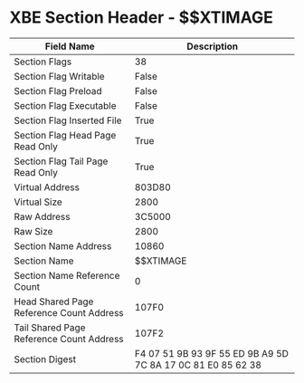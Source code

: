 # XBE Section Header - $$XTIMAGE

| Field Name | Description |
|---|---|
| Section Flags | 38 |
| Section Flag Writable | False |
| Section Flag Preload | False |
| Section Flag Executable | False |
| Section Flag Inserted File | True |
| Section Flag Head Page Read Only | True |
| Section Flag Tail Page Read Only | True |
| Virtual Address | 803D80 |
| Virtual Size | 2800 |
| Raw Address | 3C5000 |
| Raw Size | 2800 |
| Section Name Address | 10860 |
| Section Name | $$XTIMAGE |
| Section Name Reference Count | 0 |
| Head Shared Page Reference Count Address | 107F0 |
| Tail Shared Page Reference Count Address | 107F2 |
| Section Digest | F4 07 51 9B 93 9F 55 ED 9B A9 5D 7C 8A 17 0C 81 E0 85 62 38 |
